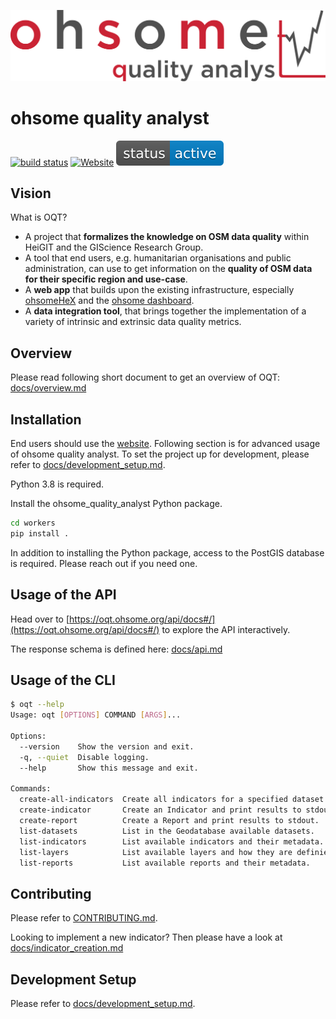 ![](docs/img/oqt_logo.png)

# ohsome quality analyst

[![build status](https://jenkins.ohsome.org/buildStatus/icon?job=ohsome-quality-analyst/master)](https://jenkins.ohsome.org/blue/organizations/jenkins/ohsome-quality-analyst/activity/?branch=master)
[![Website](https://img.shields.io/website?url=https%3A%2F%2Foqt.ohsome.org)](https://oqt.ohsome.org)
[![status: active](https://github.com/GIScience/badges/raw/master/status/active.svg)](https://github.com/GIScience/badges#active)

## Vision

What is OQT?
* A project that **formalizes the knowledge on OSM data quality** within HeiGIT and the GIScience Research Group.
* A tool that end users, e.g. humanitarian organisations and public administration, can use to get information on the **quality of OSM data for their specific region and use-case**.
* A **web app** that builds upon the existing infrastructure, especially [ohsomeHeX](https://ohsome.org/apps/osm-history-explorer) and the [ohsome dashboard](https://ohsome.org/apps/dashboard).
* A **data integration tool**, that brings together the implementation of a variety of intrinsic and extrinsic data quality metrics.


## Overview

Please read following short document to get an overview of OQT: [docs/overview.md](docs/overview.md)


## Installation

End users should use the [website](https://oqt.ohsome.org). Following section is for advanced usage of ohsome quality analyst. To set the project up for development, please refer to [docs/development_setup.md](docs/development_setup.md).

Python 3.8 is required.

Install the ohsome_quality_analyst Python package.

```bash
cd workers
pip install .
```

In addition to installing the Python package, access to the PostGIS database is required. Please reach out if you need one.


## Usage of the API

Head over to [https://oqt.ohsome.org/api/docs#/](https://oqt.ohsome.org/api/docs#/) to explore the API interactively.

The response schema is defined here: [docs/api.md](docs/api.md)


## Usage of the CLI

```bash
$ oqt --help
Usage: oqt [OPTIONS] COMMAND [ARGS]...

Options:
  --version    Show the version and exit.
  -q, --quiet  Disable logging.
  --help       Show this message and exit.

Commands:
  create-all-indicators  Create all indicators for a specified dataset.
  create-indicator       Create an Indicator and print results to stdout.
  create-report          Create a Report and print results to stdout.
  list-datasets          List in the Geodatabase available datasets.
  list-indicators        List available indicators and their metadata.
  list-layers            List available layers and how they are definied...
  list-reports           List available reports and their metadata.
```


## Contributing

Please refer to [CONTRIBUTING.md](CONTRIBUTING.md).

Looking to implement a new indicator? Then please have a look at [docs/indicator_creation.md](docs/indicator_creation.md)


## Development Setup

Please refer to [docs/development_setup.md](docs/development_setup.md).

